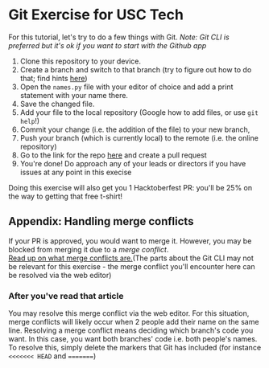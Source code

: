 # Git Exercise for USC Tech
For this tutorial, let's try to do a few things with Git. 
_Note: Git CLI is preferred but it's ok if you want to start with the Github app_

1. Clone this repository to your device.
2. Create a branch and switch to that branch (try to figure out how to do that; find hints [here](https://git-scm.com/book/en/v2/Git-Branching-Basic-Branching-and-Merging))
3. Open the `names.py` file with your editor of choice and add a print statement with your name there.
4. Save the changed file.
5. Add your file to the local repository (Google how to add files, or use `git help`!)
6. Commit your change (i.e. the addition of the file) to your new branch,
7. Push your branch (which is currently local) to the remote (i.e. the online repository)
8. Go to the link for the repo [here](https://github.com/jivesh/usc-tech-training) and create a pull request
9. You're done! Do approach any of your leads or directors if you have issues at any point in this execise

Doing this exercise will also get you 1 Hacktoberfest PR: you'll be 25% on the way to getting that free t-shirt!

## Appendix: Handling merge conflicts
If your PR is approved, you would want to merge it. However, you may be blocked from merging it due to a _merge conflict_.  
[Read up on what merge conflicts are.](https://www.git-tower.com/learn/git/ebook/en/command-line/advanced-topics/merge-conflicts/)(The parts about the Git CLI may not be relevant for this exercise - the merge conflict you'll encounter here can be resolved via the web editor)
### After you've read that article
You may resolve this merge conflict via the web editor. For this situation, merge conflicts will likely occur when 2 people add their name on the same line. Resolving a merge conflict means deciding which branch's code you want. In this case, you want both branches' code i.e. both people's names. To resolve this, simply delete the markers that Git has included (for instance `<<<<<<< HEAD` and `=======`)
